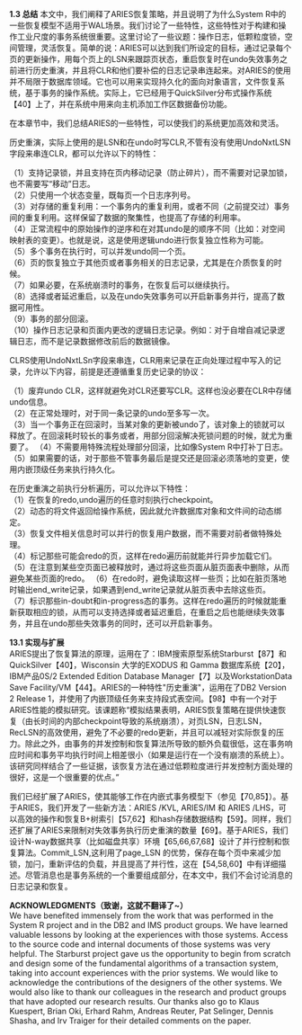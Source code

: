**1.3 总结**
本文中，我们阐释了ARIES恢复策略，并且说明了为什么System R中的一些恢复模型不适用于WAL场景。我们讨论了一些特性，这些特性对于构建和操作工业尺度的事务系统很重要。这里讨论了一些议题：操作日志，低颗粒度锁，空间管理，灵活恢复。简单的说：ARIES可以达到我们所设定的目标，通过记录每个页的更新操作，用每个页上的LSN来跟踪页状态，重启恢复时在undo失效事务之前进行历史重演，并且将CLR和他们要补偿的日志记录串连起来。对ARIES的使用并不局限于数据库领域。它也可以用来实现持久化的面向对象语言，文件恢复系统，基于事务的操作系统。实际上，它已经用于QuickSilver分布式操作系统【40】上了，并在系统中用来向主机添加工作区数据备份功能。  

在本章节中，我们总结ARIES的一些特性，可以使我们的系统更加高效和灵活。  

历史重演，实际上使用的是LSN和在undo时写CLR,不管有没有使用UndoNxtLSN字段来串连CLR，都可以允许以下的特性：  

（1）支持记录锁，并且支持在页内移动记录（防止碎片），而不需要对记录加锁，也不需要写“移动”日志。  
（2）只使用一个状态变量，既每页一个日志序列号。  
（3）对存储的重复利用：一个事务内的重复利用，或者不同（之前提交过）事务间的重复利用。这样保留了数据的聚集性，也提高了存储的利用率。  
（4）正常流程中的原始操作的逆序和在对其undo是的顺序不同（比如：对空间映射表的变更）。也就是说，这是使用逻辑undo进行恢复独立性称为可能。  
（5）多个事务在执行时，可以并发undo同一个页。  
（6）页的恢复独立于其他页或者事务相关的日志记录，尤其是在介质恢复的时候。  
（7）如果必要，在系统崩溃时的事务，在恢复后可以继续执行。  
（8）选择或者延迟重启，以及在undo失效事务可以开启新事务并行，提高了数据可用性。  
（9）事务的部分回滚。  
（10）操作日志记录和页面内更改的逻辑日志记录。例如：对于自增自减记录逻辑日志，而不是记录数据修改前后的数据镜像。  

CLRS使用UndoNxtLSn字段来串连，CLR用来记录在正向处理过程中写入的记录，允许以下内容，前提是还遵循重复历史记录的协议： 

（1）废弃undo CLR，这样就避免对CLR还要写CLR。这样也没必要在CLR中存储undo信息。  
（2）在正常处理时，对于同一条记录的undo至多写一次。  
（3）当一个事务正在回滚时，当某对象的更新被undo了，该对象上的锁就可以释放了。在回滚耗时较长的事务或者，用部分回滚解决死锁问题的时候，就尤为重要了。
（4）不需要用特殊流程处理部分回滚，比如像System R中打补丁日志。  
（5）如果需要的话，对于那些不管事务最后是提交还是回滚必须落地的变更，使用内嵌顶级任务来执行持久化。  

在历史重演之前执行分析遍历，可以允许以下特性：  
（1）在恢复的redo,undo遍历的任意时刻执行checkpoint。  
（2）动态的将文件返回给操作系统，因此就允许数据库对象和文件间的动态绑定。  
（3）恢复文件相关信息时可以并行的恢复用户数据，而不需要对前者做特殊处理。  
（4）标记那些可能会redo的页，这样在redo遍历前就能并行异步加载它们。  
（5）在注意到某些空页面已被释放时，通过将这些页面从脏页面表中删除，从而避免某些页面的redo。
（6）在redo时，避免读取这样一些页；比如在脏页落地时输出end_write记录，如果遇到end_write记录就从脏页表中去除这些页。  
（7）标识那些in-doubt和in-progress态的事务。这样在redo遍历的时候就能重新获取相应的锁，从而可以支持选择或者延迟重启，在重启之后也能继续失效事务，并且在undo那些失效事务的同时，还可以开启新事务。  

**13.1 实现与扩展**  
ARIES提出了恢复算法的原理，运用在了：IBM搜索原型系统Starburst【87】和 QuickSilver【40】，Wisconsin 大学的EXODUS 和 Gamma 数据库系统【20】，IBM产品0S/2 Extended Edition Database Manager【7】以及WorkstationData Save Facility/VM【44】。ARIES的一种特性"历史重演"，运用在了DB2 Version 2 Release 1，并使用了内嵌顶级任务来支持段式表空间。【98】中有一个对于ARIES性能的模拟研究。该课题称“模拟结果表明，ARIES恢复策略在提供快速恢复（由长时间的内部checkpoint导致的系统崩溃），对页LSN，日志LSN，RecLSN的高效使用，避免了不必要的redo更新，并且可以减轻对实际恢复的压力。除此之外，由事务的并发控制和恢复算法所导致的额外负载很低，这在事务响应时间和事务平均执行时间上相差很小（如果是运行在一个没有崩溃的系统上）。该研究同样结合了一些证据，该恢复方法在通过低颗粒度进行并发控制方面处理的很好，这是一个很重要的优点。”  

我们已经扩展了ARIES，使其能够工作在内嵌式事务模型下（参见【70,85】）。基于ARIES，我们开发了一些新方法：ARIES /KVL, ARIES/IM 和 ARIES /LHS，可以高效的操作和恢复B+树索引【57,62】和hash存储数据结构【59】。同样，我们还扩展了ARIES来限制对失效事务执行历史重演的数量【69】。基于ARIES，我们设计N-way数据共享（比如磁盘共享）环境【65,66,67,68】设计了并行控制和恢复算法。Commit_LSN,这利用了page_LSN 的优势，保存在每个页中来减少加锁，加闩，重新评估的负载，并且提高了并行性，这在【54,58,60】中有详细描述。尽管消息也是事务系统的一个重要组成部分，在本文中，我们不会讨论消息的日志记录和恢复。  

**ACKNOWLEDGMENTS（致谢，这就不翻译了~）**  
We have benefited immensely from the work that was performed in the System R project and in the DB2 and IMS product groups. We have learned valuable lessons by looking at the experiences with those systems. Access to the source code and internal documents of those systems was very helpful. The Starburst project gave us the opportunity to begin from scratch and design some of the fundamental algorithms of a transaction system, taking into account experiences with the prior systems. We would like to acknowledge the contributions of the designers of the other systems. We would also like to thank our colleagues in the research and product groups that have adopted our research results. Our thanks also go to Klaus Kuespert, Brian Oki, Erhard Rahm, Andreas Reuter, Pat Selinger, Dennis Shasha, and Irv Traiger for their detailed comments on the paper.
